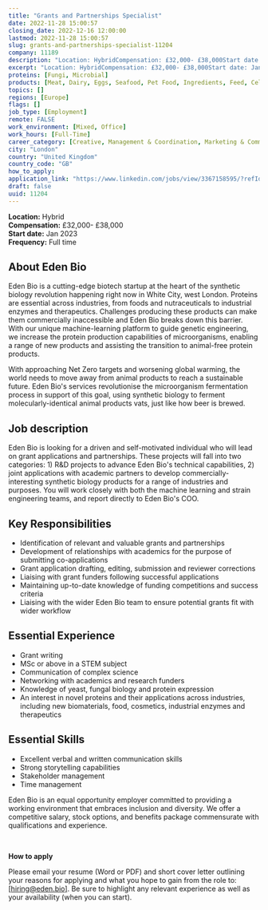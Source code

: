 ```yaml
---
title: "Grants and Partnerships Specialist"
date: 2022-11-28 15:00:57
closing_date: 2022-12-16 12:00:00
lastmod: 2022-11-28 15:00:57
slug: grants-and-partnerships-specialist-11204
company: 11189
description: "Location: HybridCompensation: £32,000- £38,000Start date: Jan 2023Frequency: Full time"
excerpt: "Location: HybridCompensation: £32,000- £38,000Start date: Jan 2023Frequency: Full time"
proteins: [Fungi, Microbial]
products: [Meat, Dairy, Eggs, Seafood, Pet Food, Ingredients, Feed, Cell Culture Media, Technology & Equipment, Materials]
topics: []
regions: [Europe]
flags: []
job_type: [Employment]
remote: FALSE
work_environment: [Mixed, Office]
work_hours: [Full-Time]
career_category: [Creative, Management & Coordination, Marketing & Communications, Operations, Research]
city: "London"
country: "United Kingdom"
country_code: "GB"
how_to_apply: 
application_link: "https://www.linkedin.com/jobs/view/3367158595/?refId=Ni6HcnCXq3YRozII8d1vjA%3D%3D"
draft: false
uuid: 11204
---
```

**Location:** Hybrid\
**Compensation:** £32,000- £38,000\
**Start date:** Jan 2023\
**Frequency:** Full time

## About Eden Bio

Eden Bio is a cutting-edge biotech startup at the heart of the synthetic
biology revolution happening right now in White City, west London.
Proteins are essential across industries, from foods and nutraceuticals
to industrial enzymes and therapeutics. Challenges producing these
products can make them commercially inaccessible and Eden Bio breaks
down this barrier. With our unique machine-learning platform to guide
genetic engineering, we increase the protein production capabilities of
microorganisms, enabling a range of new products and assisting the
transition to animal-free protein products.

With approaching Net Zero targets and worsening global warming, the
world needs to move away from animal products to reach a sustainable
future. Eden Bio's services revolutionise the microorganism fermentation
process in support of this goal, using synthetic biology to ferment
molecularly-identical animal products vats, just like how beer is
brewed.

## Job description

Eden Bio is looking for a driven and self-motivated individual who will
lead on grant applications and partnerships. These projects will fall
into two categories: 1) R&D projects to advance Eden Bio's technical
capabilities, 2) joint applications with academic partners to develop
commercially-interesting synthetic biology products for a range of
industries and purposes. You will work closely with both the machine
learning and strain engineering teams, and report directly to Eden Bio's
COO.

## Key Responsibilities

-   Identification of relevant and valuable grants and partnerships
-   Development of relationships with academics for the purpose of
    submitting co-applications
-   Grant application drafting, editing, submission and reviewer
    corrections
-   Liaising with grant funders following successful applications
-   Maintaining up-to-date knowledge of funding competitions and success
    criteria
-   Liaising with the wider Eden Bio team to ensure potential grants fit
    with wider workflow

## Essential Experience

-   Grant writing 
-   MSc or above in a STEM subject 
-   Communication of complex science
-   Networking with academics and research funders
-   Knowledge of yeast, fungal biology and protein expression
-   An interest in novel proteins and their applications across
    industries, including new biomaterials, food, cosmetics, industrial
    enzymes and therapeutics

## Essential Skills

-   Excellent verbal and written communication skills
-   Strong storytelling capabilities
-   Stakeholder management
-   Time management

Eden Bio is an equal opportunity employer committed to providing a
working environment that embraces inclusion and diversity. We offer a
competitive salary, stock options, and benefits package commensurate
with qualifications and experience.

 


**How to apply**


Please email your resume (Word or PDF) and short cover letter outlining
your reasons for applying and what you hope to gain from the role to:
[[hiring@eden.bio]](mailto:hiring@eden.bio). Be sure to
highlight any relevant experience as well as your availability (when you
can start).
